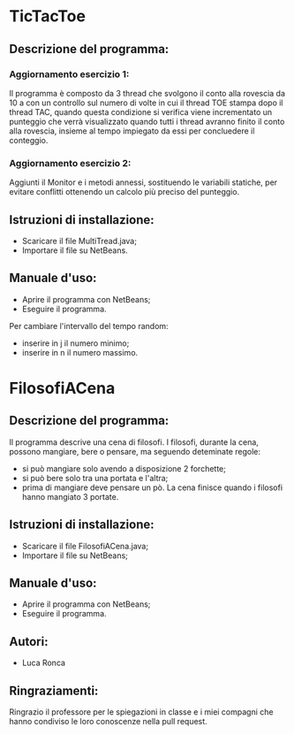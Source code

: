 # TicTacToe

## Descrizione del programma:
### Aggiornamento esercizio 1:
Il programma è composto da 3 thread che svolgono il conto alla rovescia da 10 a con un controllo sul numero di volte in cui il thread TOE stampa dopo il thread TAC, quando questa condizione si verifica viene incrementato un punteggio che verrà visualizzato quando tutti i thread avranno finito il conto alla rovescia, insieme al tempo impiegato da essi per concluedere il conteggio.

### Aggiornamento esercizio 2:
Aggiunti il Monitor e i metodi annessi, sostituendo le variabili statiche, per evitare conflitti ottenendo un calcolo più preciso del punteggio.

## Istruzioni di installazione:
- Scaricare il file MultiTread.java;
- Importare il file su NetBeans.

## Manuale d'uso:
- Aprire il programma con NetBeans;
- Eseguire il programma.

Per cambiare l'intervallo del tempo random:
- inserire in j il numero minimo;
- inserire in n il numero massimo.

# FilosofiACena

## Descrizione del programma:
Il programma descrive una cena di filosofi. I filosofi, durante la cena, possono mangiare, bere o pensare, ma seguendo deteminate regole:
- si può mangiare solo avendo a disposizione 2 forchette;
- si può bere solo tra una portata e l'altra;
- prima di mangiare deve pensare un pò.
La cena finisce quando i filosofi hanno mangiato 3 portate.

## Istruzioni di installazione:
- Scaricare il file FilosofiACena.java;
- Importare il file su NetBeans;

## Manuale d'uso:
- Aprire il programma con NetBeans;
- Eseguire il programma.

## Autori:
- Luca Ronca

## Ringraziamenti:
Ringrazio il professore per le spiegazioni in classe e i miei compagni che hanno condiviso le loro conoscenze nella pull request.

